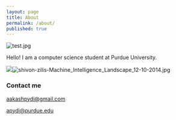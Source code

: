 ```yaml
---
layout: page
title: About
permalink: /about/
published: true
---
```


![test.jpg]({{site.baseurl}}/test.jpg)

Hello! I am a computer science student at Purdue University. 

![]({{site.baseurl}}/images/shivon-zilis-Machine_Intelligence_Landscape_12-10-2014.jpg)![shivon-zilis-Machine_Intelligence_Landscape_12-10-2014.jpg]({{site.baseurl}}/images/shivon-zilis-Machine_Intelligence_Landscape_12-10-2014.jpg)


### Contact me

[aakashpydi@gmail.com](mailto:aakashpydi@gmail.com)

[apydi@purdue.edu](mailto:apydi@purdue.edu)
